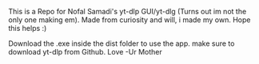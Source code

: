This is a Repo for Nofal Samadi's yt-dlp GUI/yt-dlg (Turns out im not the only one making em).
Made from curiosity and will, i made my own. Hope this helps :)

Download the .exe inside the dist folder to use the app. make sure to download yt-dlp from Github.
Love -Ur Mother
